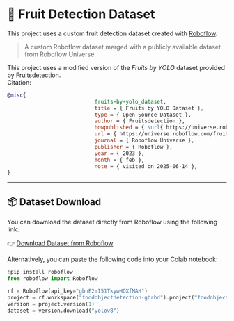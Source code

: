 # 🍎 Fruit Detection Dataset

This project uses a custom fruit detection dataset created with [Roboflow](https://roboflow.com/).

> A custom Roboflow dataset merged with a publicly available dataset from Roboflow Universe.

This project uses a modified version of the *Fruits by YOLO* dataset provided by Fruitsdetection. <br>
Citation:
```bibtex
@misc{
                            fruits-by-yolo_dataset,
                            title = { Fruits by YOLO Dataset },
                            type = { Open Source Dataset },
                            author = { Fruitsdetection },
                            howpublished = { \url{ https://universe.roboflow.com/fruitsdetection/fruits-by-yolo } },
                            url = { https://universe.roboflow.com/fruitsdetection/fruits-by-yolo },
                            journal = { Roboflow Universe },
                            publisher = { Roboflow },
                            year = { 2023 },
                            month = { feb },
                            note = { visited on 2025-06-14 },
}
```


---

## 📦 Dataset Download

You can download the dataset directly from Roboflow using the following link:

👉 [Download Dataset from Roboflow](https://app.roboflow.com/foodobjectdetection-gbrbd/foodobjectdetectiondataset)

Alternatively, you can paste the following code into your Colab notebook:

```python
!pip install roboflow
from roboflow import Roboflow

rf = Roboflow(api_key="gbnE2mI51TkywHQXfMAH")
project = rf.workspace("foodobjectdetection-gbrbd").project("foodobjectdetectiondataset")
version = project.version(1)
dataset = version.download("yolov8")
```           

